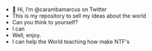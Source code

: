 - 👋 Hi, I’m @carambamarcus on Twitter
- This is my repository to sell my ideas about the world
- Can you think to yourself?
- I can
- Well, enjoy.
- I can help the World teaching how make NTF's
<!---
carambamarcus/carambamarcus is a ✨ special ✨ repository because its `README.md` (this file) appears on your GitHub profile.
You can click the Preview link to take a look at your changes.
--->
